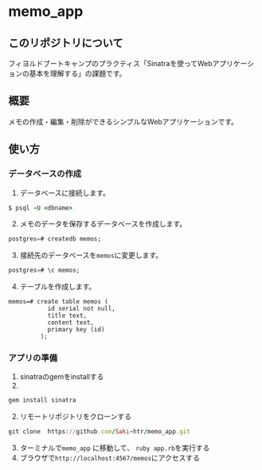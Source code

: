 # memo_app
## このリポジトリについて
フィヨルドブートキャンプのプラクティス「Sinatraを使ってWebアプリケーションの基本を理解する」の課題です。

## 概要

メモの作成・編集・削除ができるシンプルなWebアプリケーションです。


## 使い方
### データベースの作成

1. データベースに接続します。

```ruby
$ psql -U <dbname>
```

2. メモのデータを保存するデータベースを作成します。

```sql
postgres=# createdb memos;
```

3. 接続先のデータベースを`memos`に変更します。

```sql
postgres=# \c memos;
```

4. テーブルを作成します。

```aql
memos=# create table memos (
           id serial not null,
           title text,
           content text,
           primary key (id)
         );
```

### アプリの準備
1. sinatraのgemをinstallする
2. 
```ruby
gem install sinatra
```

2. リモートリポジトリをクローンする
```ruby
git clone  https://github.com/Saki-htr/memo_app.git
```
3. ターミナルで`memo_app` に移動して、 `ruby app.rb`を実行する
4. ブラウザで`http://localhost:4567/memos`にアクセスする
